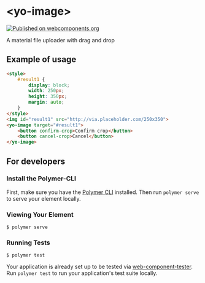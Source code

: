 # \<yo-image\>

[![Published on webcomponents.org](https://img.shields.io/badge/webcomponents.org-published-blue.svg)](https://www.webcomponents.org/element/michael-silva/yo-image)

A material file uploader with drag and drop

## Example of usage ##
<!--
```
<custom-element-demo>
  <template>
    <link rel="import" href="yo-image.html">
    <next-code-block></next-code-block>
  </template>
</custom-element-demo>
```
-->
```html
<style>
    #result1 {
        display: block;
        width: 250px;
        height: 350px;
        margin: auto;
    }
</style>
<img id="result1" src="http://via.placeholder.com/250x350">
<yo-image target="#result1">
    <button confirm-crop>Confirm crop</button>
    <button cancel-crop>Cancel</button>
</yo-image>
```

## For developers ##

### Install the Polymer-CLI

First, make sure you have the [Polymer CLI](https://www.npmjs.com/package/polymer-cli) installed. Then run `polymer serve` to serve your element locally.

### Viewing Your Element

```
$ polymer serve
```

### Running Tests

```
$ polymer test
```

Your application is already set up to be tested via [web-component-tester](https://github.com/Polymer/web-component-tester). Run `polymer test` to run your application's test suite locally.
